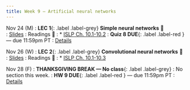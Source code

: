 ```yaml
---
title: Week 9 — Artificial neural networks
---
```



Nov 24 (M)
: **LEC 1**{: .label .label-grey} **Simple neural networks** 🎥  
    : [Slides](.)
: Readings 📖
: * [ISLP Ch. 10.1-10.2](https://www.statlearning.com/)
: **Quiz 8 DUE**{: .label .label-red } — due 11:59pm PT
: [Details](.)

Nov 26 (W)
: **LEC 2**{: .label .label-grey} **Convolutional neural networks** 🎥  
    : [Slides](.)
: Readings 📖
: * [ISLP Ch. 10.1-10.3](https://www.statlearning.com/)

Nov 28 (F)
: **THANKSGIVING BREAK — No class**{: .label .label-grey}
: No section this week.
: **HW 9 DUE**{: .label .label-red } — due 11:59pm PT
: [Details](.)
